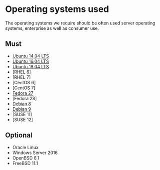 # Operating systems used

The operating systems we require should be often used server operating systems, enterprise as well as consumer use.

## Must

 - [Ubuntu 14.04 LTS](http://releases.ubuntu.com/trusty/ubuntu-14.04.5-server-amd64.iso)
 - [Ubuntu 16.04 LTS](http://releases.ubuntu.com/xenial/ubuntu-16.04.4-server-amd64.iso)
 - [Ubuntu 18.04 LTS](http://releases.ubuntu.com/bionic/ubuntu-18.04-live-server-amd64.img)
 - [RHEL 6]
 - [RHEL 7]
 - [CentOS 6]
 - [CentOS 7]
 - [Fedora 27](https://download.fedoraproject.org/pub/fedora/linux/releases/27/Server/x86_64/iso/Fedora-Server-dvd-x86_64-27-1.6.iso)
 - [Fedora 28]
 - [Debian 8](https://cdimage.debian.org/cdimage/archive/8.10.0/amd64/iso-cd/debian-8.10.0-amd64-CD-1.iso)
 - [Debian 9](https://cdimage.debian.org/debian-cd/current/amd64/iso-cd/debian-9.4.0-amd64-netinst.iso)
 - [SUSE 11]
 - [SUSE 12]

## Optional

 - Oracle Linux
 - Windows Server 2016
 - OpenBSD 6.1
 - FreeBSD 11.1
